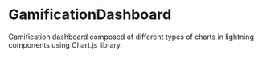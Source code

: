 # GamificationDashboard
Gamification dashboard composed of different types of charts in lightning components using Chart.js library.   

